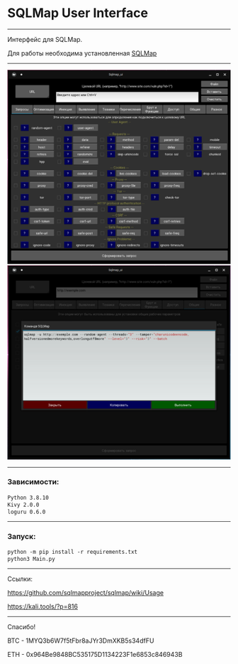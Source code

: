 # SQLMap User Interface
___
Интерфейс для SQLMap.


Для работы необходима установленная [SQLMap](https://github.com/sqlmapproject/sqlmap)
___
![](pic/screen1.png "Стартовый экран")
![](pic/screen2.png "Вывод")

___
### Зависимости:
```commandline
Python 3.8.10 
Kivy 2.0.0
loguru 0.6.0
```
___
### Запуск:
```
python -m pip install -r requirements.txt
python3 Main.py
```

___
Ссылки:

https://github.com/sqlmapproject/sqlmap/wiki/Usage

https://kali.tools/?p=816
___
Спасибо!

BTC - 
1MYQ3b6W7f5tFbr8aJYr3DmXKB5s34dfFU

ETH - 
0x964Be9848BC535175D1134223F1e6853c846943B


